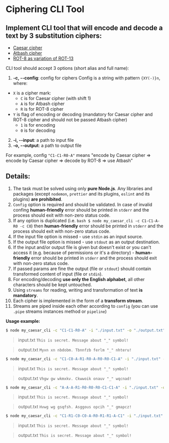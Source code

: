 # Ciphering CLI Tool

## Implement CLI tool that will encode and decode a text by 3 substitution ciphers:
* [Caesar cipher](https://en.wikipedia.org/wiki/Caesar_cipher)
* [Atbash cipher](https://en.wikipedia.org/wiki/Atbash)
* [ROT-8 as variation of ROT-13](https://en.wikipedia.org/wiki/ROT13)

CLI tool should accept 3 options (short alias and full name):

1.  **-c, --config**: config for ciphers
Config is a string with pattern `{XY(-)}n`, where:
  * `X` is a cipher mark:
    * `C` is for Caesar cipher (with shift 1)
    * `A` is for Atbash cipher
    * `R` is for ROT-8 cipher
  * `Y` is flag of encoding or decoding (mandatory for Caesar cipher and ROT-8 cipher and should not be passed Atbash cipher)
    * `1` is for encoding
    * `0` is for decoding
2.  **-i, --input**: a path to input file
3.  **-o, --output**: a path to output file

For example, config `"C1-C1-R0-A"` means "encode by Caesar cipher => encode by Caesar cipher => decode by ROT-8 => use Atbash"

## Details:

1. The task must be solved using only **pure Node.js**. Any libraries and packages (except `nodemon`, `prettier` and its plugins, `eslint` and its plugins) **are prohibited**.
2. `Config` option is required and should be validated. In case of invalid confing **human-friendly** error should be printed in `stderr` and the process should exit with non-zero status code.
3. If any option is duplicated (i.e. `bash $ node my_caesar_cli -c C1-C1-A-R0 -c C0`) then **human-friendly** error should be printed in `stderr` and the process should exit with non-zero status code.
4. If the input file option is missed - use `stdin` as an input source.
5. If the output file option is missed - use `stdout` as an output destination.
6. If the input and/or output file is given but doesn't exist or you can't access it (e.g. because of permissions or it's a directory) - **human-friendly** error should be printed in `stderr` and the process should exit with non-zero status code.
7. If passed params are fine the output (file or `stdout`) should contain transformed content of input (file or `stdin`).
8. For encoding/decoding **use only the English alphabet**, all other characters should be kept untouched.
9. Using `streams` for reading, writing and transformation of text **is mandatory**.
10. Each cipher is implemented in the form of a **transform stream**.
11. Streams are piped inside each other according to `config` (you can use `.pipe` streams instances method or `pipeline`)

**Usage example:**  

```bash
$ node my_caesar_cli -c "C1-C1-R0-A" -i "./input.txt" -o "./output.txt"
```

> input.txt
> `This is secret. Message about "_" symbol!`

> output.txt
> `Myxn xn nbdobm. Tbnnfzb ferlm "_" nhteru!`

```bash
$ node my_caesar_cli -c "C1-C0-A-R1-R0-A-R0-R0-C1-A" -i "./input.txt" -o "./output.txt"
```

> input.txt
> `This is secret. Message about "_" symbol!`

> output.txt
> `Vhgw gw wkmxkv. Ckwwoik onauv "_" wqcnad!`

```bash
$ node my_caesar_cli -c "A-A-A-R1-R0-R0-R0-C1-C1-A" -i "./input.txt" -o "./output.txt"
```

> input.txt
> `This is secret. Message about "_" symbol!`

> output.txt
> `Hvwg wg gsqfsh. Asggous opcih "_" gmapcz!`

```bash
$ node my_caesar_cli -c "C1-R1-C0-C0-A-R0-R1-R1-A-C1" -i "./input.txt" -o "./output.txt"
```

> input.txt
> `This is secret. Message about "_" symbol!`

> output.txt
> `This is secret. Message about "_" symbol!`
